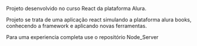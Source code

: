 Projeto desenvolvido no curso React da plataforma Alura.

Projeto se trata de uma aplicação react simulando a plataforma alura books, conhecendo a framework e aplicando novas ferramentas.

Para uma experiencia completa use o repositório Node_Server
